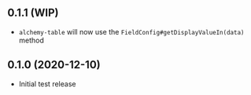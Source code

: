 ## 0.1.1 (WIP)

* `alchemy-table` will now use the `FieldConfig#getDisplayValueIn(data)` method

## 0.1.0 (2020-12-10)

* Initial test release